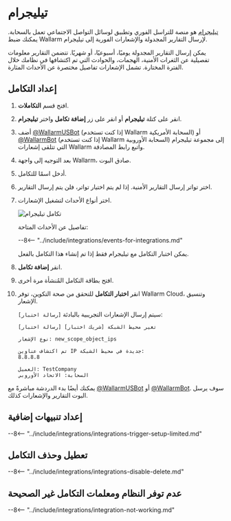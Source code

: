 # تيليجرام

[تيليجرام](https://telegram.org/) هو منصة للتراسل الفوري وتطبيق لوسائل التواصل الاجتماعي تعمل بالسحابة. يمكنك ضبط Wallarm لإرسال التقارير المجدولة والإشعارات الفورية إلى تيليجرام.

يمكن إرسال التقارير المجدولة يوميًا، أسبوعيًا، أو شهريًا. تتضمن التقارير معلومات تفصيلية عن الثغرات الأمنية، الهجمات، والحوادث التي تم اكتشافها في نظامك خلال الفترة المختارة. تشمل الإشعارات تفاصيل مختصرة عن الأحداث المثارة.

## إعداد التكامل

1. افتح قسم **التكاملات**.
1. انقر على كتلة **تيليجرام** أو انقر على زر **إضافة تكامل** واختر **تيليجرام**.
1. أضف [@WallarmUSBot](https://t.me/WallarmUSBot) (إذا كنت تستخدم Wallarm السحابة الأمريكية) أو [@WallarmBot](https://t.me/WallarmBot) (إذا كنت تستخدم Wallarm السحابة الأوروبية) إلى مجموعة تيليجرام التي تتلقى إشعارات Wallarm واتبع رابط المصادقة.
1. بعد التوجيه إلى واجهة Wallarm، صادق البوت.
1. أدخل اسمًا للتكامل.
1. اختر تواتر إرسال التقارير الأمنية. إذا لم يتم اختيار تواتر، فلن يتم إرسال التقارير.
1. اختر أنواع الأحداث لتشغيل الإشعارات.

    ![تكامل تيليجرام](../../../images/user-guides/settings/integrations/add-telegram-integration.png)

    تفاصيل عن الأحداث المتاحة:

    --8<-- "../include/integrations/events-for-integrations.md"

    يمكن اختبار التكامل مع تيليجرام فقط إذا تم إنشاء هذا التكامل بالفعل.

1. انقر **إضافة تكامل**.
1. افتح بطاقة التكامل المُنشأة مرة أخرى.
1. انقر **اختبار التكامل** للتحقق من صحة التكوين، توفر Wallarm Cloud، وتنسيق الإشعار.

    سيتم إرسال الإشعارات التجريبية بالبادئة `[رسالة اختبار]`:

    ```
    [رسالة اختبار] [شريك اختبار] تغير محيط الشبكة

    نوع الإشعار: new_scope_object_ips

    تم اكتشاف عناوين IP جديدة في محيط الشبكة:
    8.8.8.8

    العميل: TestCompany
    السحابة: الاتحاد الأوروبي
    ```

يمكنك أيضًا بدء الدردشة مباشرةً مع [@WallarmUSBot](https://t.me/WallarmUSBot) أو [@WallarmBot](https://t.me/WallarmBot). سوف يرسل البوت التقارير والإشعارات كذلك.

## إعداد تنبيهات إضافية

--8<-- "../include/integrations/integrations-trigger-setup-limited.md"

## تعطيل وحذف التكامل

--8<-- "../include/integrations/integrations-disable-delete.md"

## عدم توفر النظام ومعلمات التكامل غير الصحيحة

--8<-- "../include/integrations/integration-not-working.md"